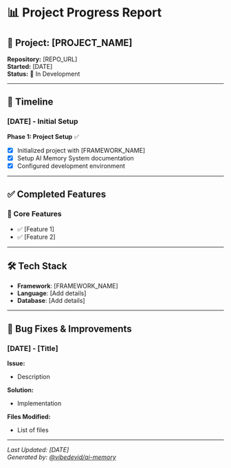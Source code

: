 # 📊 Project Progress Report

## 🎨 Project: [PROJECT_NAME]
**Repository:** [REPO_URL]  
**Started:** [DATE]  
**Status:** 🚧 In Development

---

## 📅 Timeline

### [DATE] - Initial Setup

**Phase 1: Project Setup** ✅
- [x] Initialized project with [FRAMEWORK_NAME]
- [x] Setup AI Memory System documentation
- [x] Configured development environment

---

## ✅ Completed Features

### 🎯 Core Features
- ✅ [Feature 1]
- ✅ [Feature 2]

---

## 🛠️ Tech Stack

- **Framework**: [FRAMEWORK_NAME]
- **Language**: [Add details]
- **Database**: [Add details]

---

## 🐛 Bug Fixes & Improvements

### [DATE] - [Title]

**Issue:**
- Description

**Solution:**
- Implementation

**Files Modified:**
- List of files

---

*Last Updated: [DATE]*  
*Generated by: [@vibedevid/ai-memory](https://github.com/vibedevid-vip/ai-memory)*

